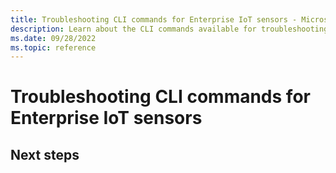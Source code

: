 ```yaml
---
title: Troubleshooting CLI commands for Enterprise IoT sensors - Microsoft Defender for IoT
description: Learn about the CLI commands available for troubleshooting on the Microsoft Defender for IoT Enterprise IoT sensors.
ms.date: 09/28/2022
ms.topic: reference
---
```


# Troubleshooting CLI commands for Enterprise IoT sensors

## Next steps